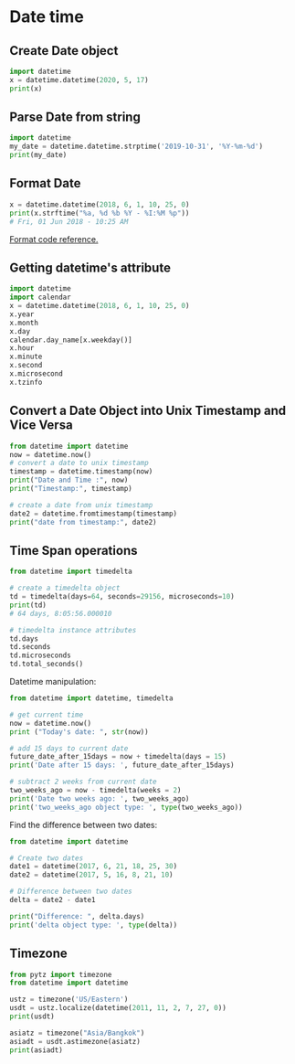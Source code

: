 # Date time

## Create Date object

```python
import datetime
x = datetime.datetime(2020, 5, 17)
print(x)
```


## Parse Date from string

```python
import datetime
my_date = datetime.datetime.strptime('2019-10-31', '%Y-%m-%d')
print(my_date)
```


## Format Date

```python
x = datetime.datetime(2018, 6, 1, 10, 25, 0)
print(x.strftime("%a, %d %b %Y - %I:%M %p"))
# Fri, 01 Jun 2018 - 10:25 AM
```

[Format code reference.](https://docs.python.org/3/library/datetime.html#strftime-and-strptime-format-codes)


## Getting datetime's attribute
```python
import datetime
import calendar
x = datetime.datetime(2018, 6, 1, 10, 25, 0)
x.year
x.month
x.day
calendar.day_name[x.weekday()]
x.hour
x.minute
x.second
x.microsecond
x.tzinfo
```


## Convert a Date Object into Unix Timestamp and Vice Versa
```python
from datetime import datetime
now = datetime.now()
# convert a date to unix timestamp
timestamp = datetime.timestamp(now)
print("Date and Time :", now)
print("Timestamp:", timestamp)

# create a date from unix timestamp
date2 = datetime.fromtimestamp(timestamp)
print("date from timestamp:", date2)
```


## Time Span operations

```python
from datetime import timedelta

# create a timedelta object
td = timedelta(days=64, seconds=29156, microseconds=10)
print(td)
# 64 days, 8:05:56.000010

# timedelta instance attributes
td.days
td.seconds
td.microseconds
td.total_seconds()
```

Datetime manipulation:

```python
from datetime import datetime, timedelta

# get current time
now = datetime.now()
print ("Today's date: ", str(now))

# add 15 days to current date
future_date_after_15days = now + timedelta(days = 15)
print('Date after 15 days: ', future_date_after_15days)

# subtract 2 weeks from current date
two_weeks_ago = now - timedelta(weeks = 2)
print('Date two weeks ago: ', two_weeks_ago)
print('two_weeks_ago object type: ', type(two_weeks_ago))
```

Find the difference between two dates:

```python
from datetime import datetime

# Create two dates
date1 = datetime(2017, 6, 21, 18, 25, 30)
date2 = datetime(2017, 5, 16, 8, 21, 10)

# Difference between two dates
delta = date2 - date1

print("Difference: ", delta.days)
print('delta object type: ', type(delta))
```

## Timezone

```python
from pytz import timezone
from datetime import datetime

ustz = timezone('US/Eastern')
usdt = ustz.localize(datetime(2011, 11, 2, 7, 27, 0))
print(usdt)

asiatz = timezone("Asia/Bangkok")
asiadt = usdt.astimezone(asiatz)
print(asiadt)
```